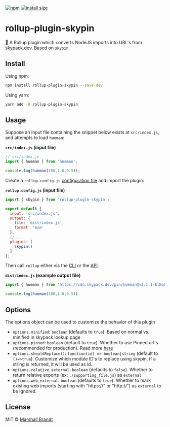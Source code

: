 [![npm](https://badgen.now.sh/npm/v/rollup-plugin-skypin)](https://npmjs.org/package/rollup-plugin-skypin)
[![install size](https://badgen.net/packagephobia/install/rollup-plugin-skypin)](https://packagephobia.com/result?p=rollup-plugin-skypin)

# rollup-plugin-skypin

🍣  A Rollup plugin which converts NodeJS imports into URL's from [skypack.dev](https://skypack.dev). Based on [`skypin`](https://github.com/marshallcb/skypin).

## Install

Using npm:

```sh
npm install rollup-plugin-skypin --save-dev
```

Using yarn:

```sh
yarn add -D rollup-plugin-skypin
```

## Usage

Suppose an input file containing the snippet below exists at `src/index.js`, and attempts to load `hueman`:

**`src/index.js` (input file)**
```js
// src/index.js
import { hueman } from 'hueman';

console.log(hueman(100,1.0,0.5));
```

Create a `rollup.config.js` [configuration file](https://www.rollupjs.org/guide/en/#configuration-files) and import the plugin:

**`rollup.config.js` (input file)**
```js
import { skypin } from 'rollup-plugin-skypin';

export default {
  input: 'src/index.js',
  output: {
    file: 'dist/index.js',
    format: 'esm'
  },
  // ...
  plugins: [
    skypin()
  ]
};
```

Then call `rollup` either via the [CLI](https://www.rollupjs.org/guide/en/#command-line-reference) or the [API](https://www.rollupjs.org/guide/en/#javascript-api).

**`dist/index.js` (example output file)**
```js
import { hueman } from 'https://cdn.skypack.dev/pin/hueman@v2.1.1-ElNqhC8YFxLlgRtjjL9o/min/hueman.js';

console.log(hueman(100,1.0,0.5))
```

## Options

The options object can be used to customize the behavior of this plugin

- `options.minified`: `boolean` (defaults to `true`). Based on normal vs. minified in skypack lookup page 
- `options.pinned`: `boolean` (default to `true`). Whether to use Pinned url's (recommended for production). Read more [here](https://docs.skypack.dev/skypack-cdn/api-reference/pinned-urls-optimized)
- `options.shouldReplace()`: `function(id) => boolean|string` (default to `()=>true`). Customize which module ID's to replace using skypin. If a string is returned, it will be used as id.
- `options.relative_external`: `boolean` (defaults to `false`). Whether to return relative exports (ex: `./supporting_file.js`) as `external`
- `options.web_external`: `boolean` (defaults to `true`). Whether to mark existing web imports (starting with "https://" or "http://") as `external` to be ignored.

## License

MIT © [Marshall Brandt](https://m4r.sh)
